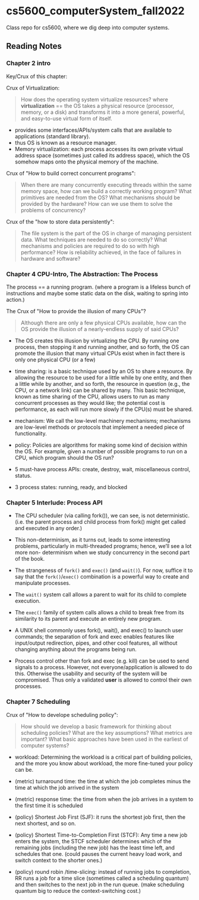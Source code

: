 # cs5600_computerSystem_fall2022

Class repo for cs5600, where we dig deep into computer systems.

## Reading Notes

### Chapter 2 intro

Key/Crux of this chapter:

Crux of Virtualization:

> How does the operating system virtualize resources? where **virtualization** == the OS takes a physical resource (processor, memory, or a disk) and transforms it into a more general, powerful, and easy-to-use virtual form of itself.

- provides some interfaces/APIs/system calls that are available to applications (standard library).
- thus OS is known as a resource manager.
- Memory virtualization: each process accesses its own private virtual address space (sometimes just called its address space), which the OS somehow maps onto the physical memory of the machine.

Crux of "How to build correct concurrent programs":

> When there are many concurrently executing threads within the same memory space, how can we build a correctly working program? What primitives are needed from the OS? What mechanisms should be provided by the hardware? How can we use them to solve the problems of concurrency?

Crux of the "how to store data persistently":

> The file system is the part of the OS in charge of managing persistent data. What techniques are needed to do so correctly? What mechanisms and policies are required to do so with high performance? How is reliability achieved, in the face of failures in hardware and software?

### Chapter 4 CPU-Intro, The Abstraction: The Process

The process == a running program. (where a program is a lifeless bunch of instructions and maybe some static data on the disk, waiting to spring into action.)

The Crux of "How to provide the illusion of many CPUs"?

> Although there are only a few physical CPUs available, how can the OS provide the illusion of a nearly-endless supply of said CPUs?

- The OS creates this illusion by virtualizing the CPU. By running one process, then stopping it and running another, and so forth, the OS can promote the illusion that many virtual CPUs exist when in fact there is only one physical CPU (or a few)

- time sharing: is a basic technique used by an OS to share a resource. By allowing the resource to be used for a little while by one entity, and then a little while by another, and so forth, the resource in question (e.g., the CPU, or a network link) can be shared by many. This basic technique, known as time sharing of the CPU, allows users to run as many concurrent processes as they would like; the potential cost is performance, as each will run more slowly if the CPU(s) must be shared.

- mechanism: We call the low-level machinery mechanisms; mechanisms are low-level methods or protocols that implement a needed piece of functionality.

- policy: Policies are algorithms for making some kind of decision within the OS. For example, given a number of possible programs to run on a CPU, which program should the OS run?

- 5 must-have process APIs: create, destroy, wait, miscellaneous control, status.

- 3 process states: running, ready, and blocked

### Chapter 5 Interlude: Process API

- The CPU scheduler (via calling fork()), we can see, is not deterministic. (i.e. the parent process and child process from fork() might get called and executed in any order.)

- This non-determinism, as it turns out, leads to some interesting problems, particularly in multi-threaded programs; hence, we’ll see a lot more non- determinism when we study concurrency in the second part of the book.

- The strangeness of `fork()` and `exec()` (and `wait()`). For now, suffice it to say that the `fork()`/`exec()` combination is a powerful way to create and manipulate processes.

- The `wait()` system call allows a parent to wait for its child to complete execution.

- The `exec()` family of system calls allows a child to break free from its similarity to its parent and execute an entirely new program.

- A UNIX shell commonly uses fork(), wait(), and exec() to launch user commands; the separation of fork and exec enables features like input/output redirection, pipes, and other cool features, all without changing anything about the programs being run.

- Process control other than fork and exec (e.g. kill) can be used to send signals to a process. However, not everyone/application is allowed to do this. Otherwise the usability and security of the system will be compromised. Thus only a validated **user** is allowed to control their own processes.

### Chapter 7 Scheduling

Crux of "How to develope scheduling policy":

> How should we develop a basic framework for thinking about scheduling policies? What are the key assumptions? What metrics are important? What basic approaches have been used in the earliest of computer systems?

- workload: Determining the workload is a critical part of building policies, and the more you know about workload, the more fine-tuned your policy can be.

- (metric) turnaround time: the time at which the job completes minus the time at which the job arrived in the system

- (metric) response time: the time from when the job arrives in a system to the first time it is scheduled

- (policy) Shortest Job First (SJF): it runs the shortest job first, then the next shortest, and so on.

- (policy) Shortest Time-to-Completion First (STCF): Any time a new job enters the system, the STCF scheduler determines which of the remaining jobs (including the new job) has the least time left, and schedules that one. (could pauses the current heavy load work, and switch context to the shorter ones.)

- (policy) round robin /time-slicing: instead of running jobs to completion, RR runs a job for a time slice (sometimes called a scheduling quantum) and then switches to the next job in the run queue. (make scheduling quantum big to reduce the context-switching cost.)
